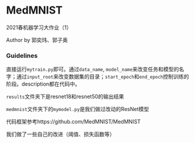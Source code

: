 # MedMNIST
 2021春机器学习大作业（1）

Author  by 郭奕玮、郭子奥

### Guidelines

直接运行`mytrain.py`即可。通过`data_name`, `model_name`来改变任务和模型的名字；通过`input_root`来改变数据集的目录；`start_epoch`和`end_epoch`控制训练的阶段。description都在代码中。

`results`文件夹下是resnet18和resnet50的输出结果

`medmnist`文件夹下的`mymodel.py`是我们做过改动的ResNet模型

代码框架参考https://github.com/MedMNIST/MedMNIST

我们做了一些自己的改进（阈值、损失函数等）

